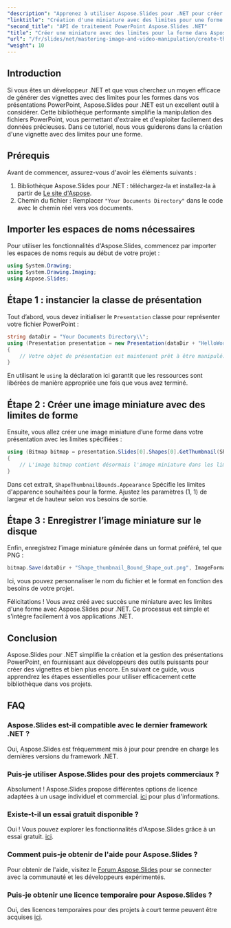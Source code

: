 ```yaml
---
"description": "Apprenez à utiliser Aspose.Slides pour .NET pour créer des vignettes avec des limites définies pour les formes dans vos présentations PowerPoint. Ce guide complet fournit des instructions étape par étape."
"linktitle": "Création d'une miniature avec des limites pour une forme dans Aspose.Slides"
"second_title": "API de traitement PowerPoint Aspose.Slides .NET"
"title": "Créer une miniature avec des limites pour la forme dans Aspose.Slides"
"url": "/fr/slides/net/mastering-image-and-video-manipulation/create-thumbnail-bounds-shape/"
"weight": 10
---
```


## Introduction

Si vous êtes un développeur .NET et que vous cherchez un moyen efficace de générer des vignettes avec des limites pour les formes dans vos présentations PowerPoint, Aspose.Slides pour .NET est un excellent outil à considérer. Cette bibliothèque performante simplifie la manipulation des fichiers PowerPoint, vous permettant d'extraire et d'exploiter facilement des données précieuses. Dans ce tutoriel, nous vous guiderons dans la création d'une vignette avec des limites pour une forme.

## Prérequis

Avant de commencer, assurez-vous d'avoir les éléments suivants :

1. Bibliothèque Aspose.Slides pour .NET : téléchargez-la et installez-la à partir de [Le site d'Aspose](https://releases.aspose.com/slides/net/).
2. Chemin du fichier : Remplacer `"Your Documents Directory"` dans le code avec le chemin réel vers vos documents.

## Importer les espaces de noms nécessaires

Pour utiliser les fonctionnalités d'Aspose.Slides, commencez par importer les espaces de noms requis au début de votre projet :

```csharp
using System.Drawing;
using System.Drawing.Imaging;
using Aspose.Slides;
```

## Étape 1 : instancier la classe de présentation

Tout d’abord, vous devez initialiser le `Presentation` classe pour représenter votre fichier PowerPoint :

```csharp
string dataDir = "Your Documents Directory\\";
using (Presentation presentation = new Presentation(dataDir + "HelloWorld.pptx"))
{
    // Votre objet de présentation est maintenant prêt à être manipulé.
}
```

En utilisant le `using` la déclaration ici garantit que les ressources sont libérées de manière appropriée une fois que vous avez terminé.

## Étape 2 : Créer une image miniature avec des limites de forme

Ensuite, vous allez créer une image miniature d’une forme dans votre présentation avec les limites spécifiées :

```csharp
using (Bitmap bitmap = presentation.Slides[0].Shapes[0].GetThumbnail(ShapeThumbnailBounds.Appearance, 1, 1))
{
    // L'image bitmap contient désormais l'image miniature dans les limites définies.
}
```

Dans cet extrait, `ShapeThumbnailBounds.Appearance` Spécifie les limites d'apparence souhaitées pour la forme. Ajustez les paramètres (1, 1) de largeur et de hauteur selon vos besoins de sortie.

## Étape 3 : Enregistrer l’image miniature sur le disque

Enfin, enregistrez l’image miniature générée dans un format préféré, tel que PNG :

```csharp
bitmap.Save(dataDir + "Shape_thumbnail_Bound_Shape_out.png", ImageFormat.Png);
```

Ici, vous pouvez personnaliser le nom du fichier et le format en fonction des besoins de votre projet.

Félicitations ! Vous avez créé avec succès une miniature avec les limites d'une forme avec Aspose.Slides pour .NET. Ce processus est simple et s'intègre facilement à vos applications .NET.

## Conclusion

Aspose.Slides pour .NET simplifie la création et la gestion des présentations PowerPoint, en fournissant aux développeurs des outils puissants pour créer des vignettes et bien plus encore. En suivant ce guide, vous apprendrez les étapes essentielles pour utiliser efficacement cette bibliothèque dans vos projets.

## FAQ

### Aspose.Slides est-il compatible avec le dernier framework .NET ?

Oui, Aspose.Slides est fréquemment mis à jour pour prendre en charge les dernières versions du framework .NET.

### Puis-je utiliser Aspose.Slides pour des projets commerciaux ?

Absolument ! Aspose.Slides propose différentes options de licence adaptées à un usage individuel et commercial. [ici](https://purchase.aspose.com/buy) pour plus d'informations.

### Existe-t-il un essai gratuit disponible ?

Oui ! Vous pouvez explorer les fonctionnalités d'Aspose.Slides grâce à un essai gratuit. [ici](https://releases.aspose.com/).

### Comment puis-je obtenir de l'aide pour Aspose.Slides ?

Pour obtenir de l'aide, visitez le [Forum Aspose.Slides](https://forum.aspose.com/c/slides/11) pour se connecter avec la communauté et les développeurs expérimentés.

### Puis-je obtenir une licence temporaire pour Aspose.Slides ?

Oui, des licences temporaires pour des projets à court terme peuvent être acquises [ici](https://purchase.aspose.com/temporary-license/).